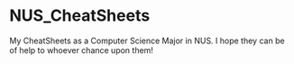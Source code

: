# NUS_CheatSheets
My CheatSheets as a Computer Science Major in NUS.
I hope they can be of help to whoever chance upon them!
